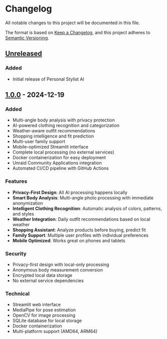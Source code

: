 # Changelog

All notable changes to this project will be documented in this file.

The format is based on [Keep a Changelog](https://keepachangelog.com/en/1.0.0/),
and this project adheres to [Semantic Versioning](https://semver.org/spec/v2.0.0.html).

## [Unreleased]

### Added
- Initial release of Personal Stylist AI

## [1.0.0] - 2024-12-19

### Added
- Multi-angle body analysis with privacy protection
- AI-powered clothing recognition and categorization
- Weather-aware outfit recommendations
- Shopping intelligence and fit prediction
- Multi-user family support
- Mobile-optimized Streamlit interface
- Complete local processing (no external services)
- Docker containerization for easy deployment
- Unraid Community Applications integration
- Automated CI/CD pipeline with GitHub Actions

### Features
- **Privacy-First Design**: All AI processing happens locally
- **Smart Body Analysis**: Multi-angle photo processing with immediate anonymization
- **Intelligent Clothing Recognition**: Automatic analysis of colors, patterns, and styles
- **Weather Integration**: Daily outfit recommendations based on local weather
- **Shopping Assistant**: Analyze products before buying, predict fit
- **Family Support**: Multiple user profiles with individual preferences
- **Mobile Optimized**: Works great on phones and tablets

### Security
- Privacy-first design with local-only processing
- Anonymous body measurement conversion
- Encrypted local data storage
- No external service dependencies

### Technical
- Streamlit web interface
- MediaPipe for pose estimation
- OpenCV for image processing
- SQLite database for local storage
- Docker containerization
- Multi-platform support (AMD64, ARM64)

[Unreleased]: https://github.com/neil-zielsdorf/personal-stylist-ai/compare/v1.0.0...HEAD
[1.0.0]: https://github.com/neil-zielsdorf/personal-stylist-ai/releases/tag/v1.0.0